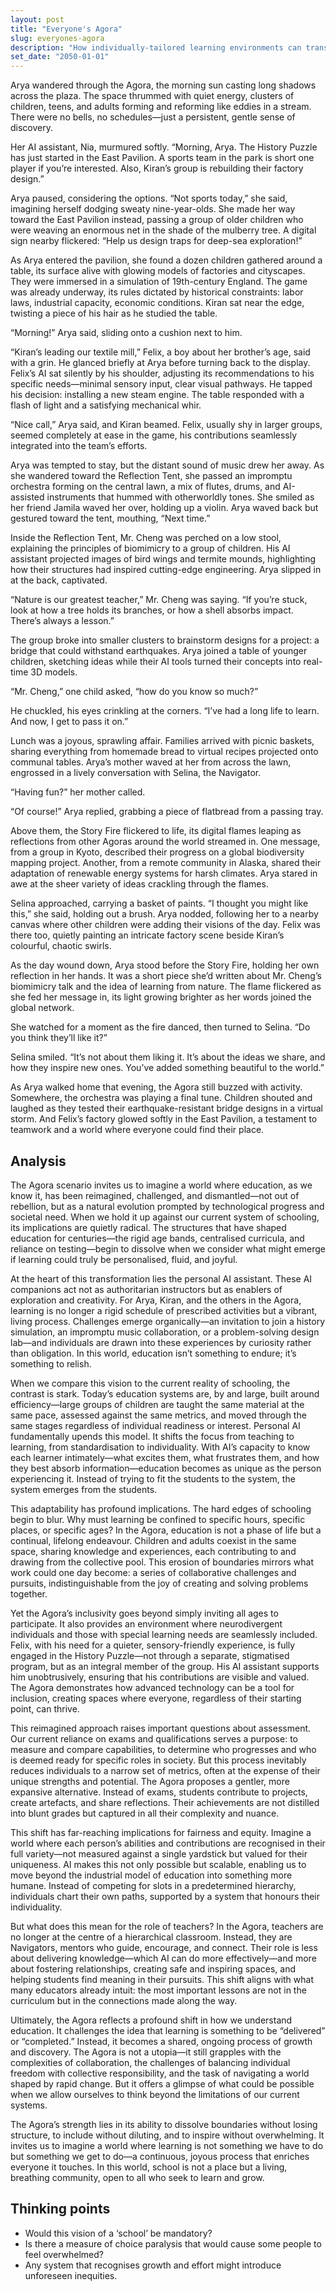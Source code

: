 ```yaml
---
layout: post
title: "Everyone's Agora"
slug: everyones-agora
description: "How individually-tailored learning environments can transform education"
set_date: "2050-01-01"
---
```


Arya wandered through the Agora, the morning sun casting long shadows across the plaza. The space thrummed with quiet energy, clusters of children, teens, and adults forming and reforming like eddies in a stream. There were no bells, no schedules—just a persistent, gentle sense of discovery.

Her AI assistant, Nia, murmured softly. “Morning, Arya. The History Puzzle has just started in the East Pavilion. A sports team in the park is short one player if you’re interested. Also, Kiran’s group is rebuilding their factory design.”

Arya paused, considering the options. “Not sports today,” she said, imagining herself dodging sweaty nine-year-olds. She made her way toward the East Pavilion instead, passing a group of older children who were weaving an enormous net in the shade of the mulberry tree. A digital sign nearby flickered: “Help us design traps for deep-sea exploration!”

As Arya entered the pavilion, she found a dozen children gathered around a table, its surface alive with glowing models of factories and cityscapes. They were immersed in a simulation of 19th-century England. The game was already underway, its rules dictated by historical constraints: labor laws, industrial capacity, economic conditions. Kiran sat near the edge, twisting a piece of his hair as he studied the table.

“Morning!” Arya said, sliding onto a cushion next to him.

“Kiran’s leading our textile mill,” Felix, a boy about her brother’s age, said with a grin. He glanced briefly at Arya before turning back to the display. Felix’s AI sat silently by his shoulder, adjusting its recommendations to his specific needs—minimal sensory input, clear visual pathways. He tapped his decision: installing a new steam engine. The table responded with a flash of light and a satisfying mechanical whir.

“Nice call,” Arya said, and Kiran beamed. Felix, usually shy in larger groups, seemed completely at ease in the game, his contributions seamlessly integrated into the team’s efforts.

Arya was tempted to stay, but the distant sound of music drew her away. As she wandered toward the Reflection Tent, she passed an impromptu orchestra forming on the central lawn, a mix of flutes, drums, and AI-assisted instruments that hummed with otherworldly tones. She smiled as her friend Jamila waved her over, holding up a violin. Arya waved back but gestured toward the tent, mouthing, “Next time.”

Inside the Reflection Tent, Mr. Cheng was perched on a low stool, explaining the principles of biomimicry to a group of children. His AI assistant projected images of bird wings and termite mounds, highlighting how their structures had inspired cutting-edge engineering. Arya slipped in at the back, captivated.

“Nature is our greatest teacher,” Mr. Cheng was saying. “If you’re stuck, look at how a tree holds its branches, or how a shell absorbs impact. There’s always a lesson.”

The group broke into smaller clusters to brainstorm designs for a project: a bridge that could withstand earthquakes. Arya joined a table of younger children, sketching ideas while their AI tools turned their concepts into real-time 3D models.

“Mr. Cheng,” one child asked, “how do you know so much?”

He chuckled, his eyes crinkling at the corners. “I’ve had a long life to learn. And now, I get to pass it on.”

Lunch was a joyous, sprawling affair. Families arrived with picnic baskets, sharing everything from homemade bread to virtual recipes projected onto communal tables. Arya’s mother waved at her from across the lawn, engrossed in a lively conversation with Selina, the Navigator.

“Having fun?” her mother called.

“Of course!” Arya replied, grabbing a piece of flatbread from a passing tray.

Above them, the Story Fire flickered to life, its digital flames leaping as reflections from other Agoras around the world streamed in. One message, from a group in Kyoto, described their progress on a global biodiversity mapping project. Another, from a remote community in Alaska, shared their adaptation of renewable energy systems for harsh climates. Arya stared in awe at the sheer variety of ideas crackling through the flames.

Selina approached, carrying a basket of paints. “I thought you might like this,” she said, holding out a brush. Arya nodded, following her to a nearby canvas where other children were adding their visions of the day. Felix was there too, quietly painting an intricate factory scene beside Kiran’s colourful, chaotic swirls.

As the day wound down, Arya stood before the Story Fire, holding her own reflection in her hands. It was a short piece she’d written about Mr. Cheng’s biomimicry talk and the idea of learning from nature. The flame flickered as she fed her message in, its light growing brighter as her words joined the global network.

She watched for a moment as the fire danced, then turned to Selina. “Do you think they’ll like it?”

Selina smiled. “It’s not about them liking it. It’s about the ideas we share, and how they inspire new ones. You’ve added something beautiful to the world.”

As Arya walked home that evening, the Agora still buzzed with activity. Somewhere, the orchestra was playing a final tune. Children shouted and laughed as they tested their earthquake-resistant bridge designs in a virtual storm. And Felix’s factory glowed softly in the East Pavilion, a testament to teamwork and a world where everyone could find their place.

## Analysis

The Agora scenario invites us to imagine a world where education, as we know it, has been reimagined, challenged, and dismantled—not out of rebellion, but as a natural evolution prompted by technological progress and societal need. When we hold it up against our current system of schooling, its implications are quietly radical. The structures that have shaped education for centuries—the rigid age bands, centralised curricula, and reliance on testing—begin to dissolve when we consider what might emerge if learning could truly be personalised, fluid, and joyful.

At the heart of this transformation lies the personal AI assistant. These AI companions act not as authoritarian instructors but as enablers of exploration and creativity. For Arya, Kiran, and the others in the Agora, learning is no longer a rigid schedule of prescribed activities but a vibrant, living process. Challenges emerge organically—an invitation to join a history simulation, an impromptu music collaboration, or a problem-solving design lab—and individuals are drawn into these experiences by curiosity rather than obligation. In this world, education isn’t something to endure; it’s something to relish.

When we compare this vision to the current reality of schooling, the contrast is stark. Today’s education systems are, by and large, built around efficiency—large groups of children are taught the same material at the same pace, assessed against the same metrics, and moved through the same stages regardless of individual readiness or interest. Personal AI fundamentally upends this model. It shifts the focus from teaching to learning, from standardisation to individuality. With AI’s capacity to know each learner intimately—what excites them, what frustrates them, and how they best absorb information—education becomes as unique as the person experiencing it. Instead of trying to fit the students to the system, the system emerges from the students.

This adaptability has profound implications. The hard edges of schooling begin to blur. Why must learning be confined to specific hours, specific places, or specific ages? In the Agora, education is not a phase of life but a continual, lifelong endeavour. Children and adults coexist in the same space, sharing knowledge and experiences, each contributing to and drawing from the collective pool. This erosion of boundaries mirrors what work could one day become: a series of collaborative challenges and pursuits, indistinguishable from the joy of creating and solving problems together.

Yet the Agora’s inclusivity goes beyond simply inviting all ages to participate. It also provides an environment where neurodivergent individuals and those with special learning needs are seamlessly included. Felix, with his need for a quieter, sensory-friendly experience, is fully engaged in the History Puzzle—not through a separate, stigmatised program, but as an integral member of the group. His AI assistant supports him unobtrusively, ensuring that his contributions are visible and valued. The Agora demonstrates how advanced technology can be a tool for inclusion, creating spaces where everyone, regardless of their starting point, can thrive.

This reimagined approach raises important questions about assessment. Our current reliance on exams and qualifications serves a purpose: to measure and compare capabilities, to determine who progresses and who is deemed ready for specific roles in society. But this process inevitably reduces individuals to a narrow set of metrics, often at the expense of their unique strengths and potential. The Agora proposes a gentler, more expansive alternative. Instead of exams, students contribute to projects, create artefacts, and share reflections. Their achievements are not distilled into blunt grades but captured in all their complexity and nuance.

This shift has far-reaching implications for fairness and equity. Imagine a world where each person’s abilities and contributions are recognised in their full variety—not measured against a single yardstick but valued for their uniqueness. AI makes this not only possible but scalable, enabling us to move beyond the industrial model of education into something more humane. Instead of competing for slots in a predetermined hierarchy, individuals chart their own paths, supported by a system that honours their individuality.

But what does this mean for the role of teachers? In the Agora, teachers are no longer at the centre of a hierarchical classroom. Instead, they are Navigators, mentors who guide, encourage, and connect. Their role is less about delivering knowledge—which AI can do more effectively—and more about fostering relationships, creating safe and inspiring spaces, and helping students find meaning in their pursuits. This shift aligns with what many educators already intuit: the most important lessons are not in the curriculum but in the connections made along the way.

Ultimately, the Agora reflects a profound shift in how we understand education. It challenges the idea that learning is something to be “delivered” or “completed.” Instead, it becomes a shared, ongoing process of growth and discovery. The Agora is not a utopia—it still grapples with the complexities of collaboration, the challenges of balancing individual freedom with collective responsibility, and the task of navigating a world shaped by rapid change. But it offers a glimpse of what could be possible when we allow ourselves to think beyond the limitations of our current systems.

The Agora’s strength lies in its ability to dissolve boundaries without losing structure, to include without diluting, and to inspire without overwhelming. It invites us to imagine a world where learning is not something we have to do but something we get to do—a continuous, joyous process that enriches everyone it touches. In this world, school is not a place but a living, breathing community, open to all who seek to learn and grow.

## Thinking points

* Would this vision of a ‘school’ be mandatory?
* Is there a measure of choice paralysis that would cause some people to feel overwhelmed?
* Any system that recognises growth and effort might introduce unforeseen inequities.